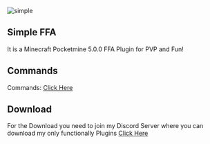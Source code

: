 ![simple](https://github.com/DerCommander620/FFA/assets/128488492/6c1db687-893b-4d81-b470-96e80c46a4dc)
## Simple FFA

It is a Minecraft Pocketmine 5.0.0 FFA Plugin for PVP and Fun!

## Commands
Commands: [Click Here]([https://github.com/DerCommander620/FFA/resources/Commands.md](https://github.com/DerCommander620/FFA/blob/main/resources/commands.md))

## Download
For the Download you need to join my Discord Server where you can download my only functionally Plugins [Click Here](https://discord.gg/JdSPF74APe)
